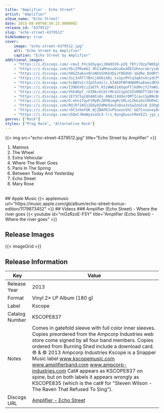 ```yaml
---
title: "Amplifier - Echo Street"
artist: "Amplifier"
album_name: "Echo Street"
date: 2015-08-09T08:50:23.000000Z
release_id: "4379512"
slug: "echo-street-4379512"
hideSummary: true
cover:
    image: "echo-street-4379512.jpg"
    alt: "Echo Street by Amplifier"
    caption: "Echo Street by Amplifier"
additional_images:
    - "https://i.discogs.com/-cmuI_FXcXdSyqojJ8m0IX9-pZ8_f0ti7OzpTW0IpbI/rs:fit/g:sm/q:90/h:496/w:505/czM6Ly9kaXNjb2dz/LWRhdGFiYXNlLWlt/YWdlcy9SLTQzNzk1/MTItMTQxODU2ODA0/NC0xMDIzLmpwZWc.jpeg"
    - "https://i.discogs.com/VbiIPKom61_9hI1wMnexwQsa6n4OEIGhnurakrysAd4/rs:fit/g:sm/q:90/h:499/w:502/czM6Ly9kaXNjb2dz/LWRhdGFiYXNlLWlt/YWdlcy9SLTQzNzk1/MTItMTQxODU2ODA0/OC00Mjc5LmpwZWc.jpeg"
    - "https://i.discogs.com/h0GZXa6xn9nnNhUShKGXDyJf0E8UX-1bdRe_DUORfxk/rs:fit/g:sm/q:90/h:509/w:515/czM6Ly9kaXNjb2dz/LWRhdGFiYXNlLWlt/YWdlcy9SLTQzNzk1/MTItMTQxODU2ODA0/OC0zNDQ1LmpwZWc.jpeg"
    - "https://i.discogs.com/ZsL3xRTlYBnCj666iGNj_sx1pcMYCq3qAtnXcydCP5M/rs:fit/g:sm/q:90/h:491/w:497/czM6Ly9kaXNjb2dz/LWRhdGFiYXNlLWlt/YWdlcy9SLTQzNzk1/MTItMTQxODU2ODA1/Mi0zNjQyLmpwZWc.jpeg"
    - "https://i.discogs.com/Sc8W3vCrJZp5tedili_k34EOFBPdHWXMswEmacdKSbE/rs:fit/g:sm/q:90/h:489/w:497/czM6Ly9kaXNjb2dz/LWRhdGFiYXNlLWlt/YWdlcy9SLTQzNzk1/MTItMTQxODU2ODA0/OS0zMDc3LmpwZWc.jpeg"
    - "https://i.discogs.com/I39DGYEciZaETh_K5iWWbIoXbqeFTjkOMvjY2fmWSzc/rs:fit/g:sm/q:90/h:457/w:463/czM6Ly9kaXNjb2dz/LWRhdGFiYXNlLWlt/YWdlcy9SLTQzNzk1/MTItMTQxODU2ODA1/MS0zMDAzLmpwZWc.jpeg"
    - "https://i.discogs.com/VhE4KpT_rUIBkckCbtrMn1U11pGCGVSRRDfT1BtlWvU/rs:fit/g:sm/q:90/h:496/w:502/czM6Ly9kaXNjb2dz/LWRhdGFiYXNlLWlt/YWdlcy9SLTQzNzk1/MTItMTQxODU2ODA1/NC03NTE4LmpwZWc.jpeg"
    - "https://i.discogs.com/zEY3C5qi8hANIs0s_6N8zI4UOorOMTIcavi5pBNcBxU/rs:fit/g:sm/q:90/h:483/w:485/czM6Ly9kaXNjb2dz/LWRhdGFiYXNlLWlt/YWdlcy9SLTQzNzk1/MTItMTQxODU2ODA1/Ny03Njc5LmpwZWc.jpeg"
    - "https://i.discogs.com/O-ehn1fqxFtMyRcZKPNimgRc5RLo1ZkGzEolDHPmS3c/rs:fit/g:sm/q:90/h:480/w:484/czM6Ly9kaXNjb2dz/LWRhdGFiYXNlLWlt/YWdlcy9SLTQzNzk1/MTItMTQxODU2ODA1/Ny0xMjQxLmpwZWc.jpeg"
    - "https://i.discogs.com/RQjR7JA512EDyOZdMeSUuIoOxa3x5wZoG5iB_Q3OgRE/rs:fit/g:sm/q:90/h:497/w:510/czM6Ly9kaXNjb2dz/LWRhdGFiYXNlLWlt/YWdlcy9SLTQzNzk1/MTItMTQxODU2ODA1/Ny0xNjU1LmpwZWc.jpeg"
    - "https://i.discogs.com/r0t3xkmfUK_WjZBAFRJsPGseon5hC-bQ7CnxaneyDqg/rs:fit/g:sm/q:90/h:512/w:511/czM6Ly9kaXNjb2dz/LWRhdGFiYXNlLWlt/YWdlcy9SLTQzNzk1/MTItMTQxODU2ODA3/MS0zMzA2LmpwZWc.jpeg"
    - "https://i.discogs.com/u5QoCJWaWyaxa5LX-lri_0yngEwsutRmVEZ1-jgs_p0/rs:fit/g:sm/q:90/h:295/w:600/czM6Ly9kaXNjb2dz/LWRhdGFiYXNlLWlt/YWdlcy9SLTQzNzk1/MTItMTQxODU2ODEz/Mi0yNzk3LmpwZWc.jpeg"
genres: ["Rock"]
styles: ["Prog Rock", "Alternative Rock"]
---
```


{{< img src="echo-street-4379512.jpg" title="Echo Street by Amplifier" >}}

<!-- section break -->

1. Matmos
2. The Wheel
3. Extra Vehicular
4. Where The River Goes
5. Paris In The Spring
6. Between Today And Yesterday
7. Echo Street
8. Mary Rose

<!-- section break -->

<br>
## Apple Music
{{< applemusic url="https://music.apple.com/gb/album/echo-street-bonus-edition/1179873452" >}}
## Videos
### Amplifier (Echo Street) - Where the river goes
{{< youtube id="mOzRzoE-F5Y" title="Amplifier (Echo Street) - Where the river goes" >}}<br>


## Release Images
{{< imageGrid >}}

## Release Information
|  Key           | Value                                                |
| ---------------| ---------------------------------------------------- |
| Release Year   | 2013                                   |
| Format         | Vinyl 2× LP Album (180 g) |
| Label          | Kscope |
| Catalog Number | KSCOPE837 |
| Notes | Comes in gatefold sleeve with full color inner sleeves.     Copies preordered from the Ampcorp Industries web store come signed by all four band members.    Copies ordered from Burning Shed include a download card.    ℗ & © 2013 Ampcorp Industries  Kscope is a Snapper Music label  www.kscopemusic.com  www.amplifierband.com  www.ampcorp-industries.com    Cat# appears as KSCOPE837 on spine, but on both labels it appears wrongly as KSCOPE835   (which is the cat# for "Steven Wilson - The Raven That Refused To Sing"). |
| Discogs URL    | [Amplifier - Echo Street](https://www.discogs.com/release/4379512-Amplifier-Echo-Street) |